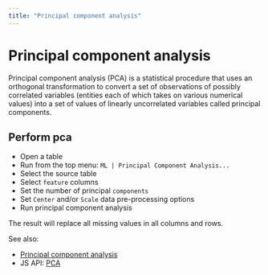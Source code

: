 ```yaml
---
title: "Principal component analysis"
---
```

<!-- SUBTITLE: -->

# Principal component analysis

Principal component analysis (PCA) is a statistical procedure that uses an orthogonal transformation to convert a set of
observations of possibly correlated variables
(entities each of which takes on various numerical values) into a set of values of linearly uncorrelated variables
called principal components.

## Perform pca

* Open a table
* Run from the top menu: `ML | Principal Component Analysis...`
* Select the source table
* Select `feature` columns
* Set the number of principal `components`
* Set `Center` and/or `Scale` data pre-processing options
* Run principal component analysis

The result will replace all missing values in all columns and rows.

See also:

* [Principal component analysis](https://en.wikipedia.org/wiki/Principal_component_analysis)
* JS API: [PCA](https://public.datagrok.ai/js/samples/domains/data-science/pca)
